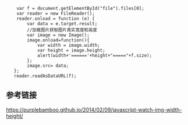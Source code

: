 ```
    var f = document.getElementById("file").files[0];
    var reader = new FileReader();
    reader.onload = function (e) {
        var data = e.target.result;
        //加载图片获取图片真实宽度和高度
        var image = new Image();
        image.onload=function(){
            var width = image.width;
            var height = image.height;
            alert(width+'======'+height+"====="+f.size);
        };
        image.src= data;
   };
   reader.readAsDataURL(f);
```

## 参考链接
https://purplebamboo.github.io/2014/02/09/javascript-watch-img-width-height/